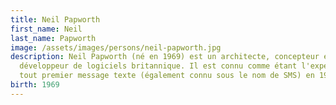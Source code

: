 ```yaml
---
title: Neil Papworth
first_name: Neil
last_name: Papworth
image: /assets/images/persons/neil-papworth.jpg
description: Neil Papworth (né en 1969) est un architecte, concepteur et
  développeur de logiciels britannique. Il est connu comme étant l'expéditeur du
  tout premier message texte (également connu sous le nom de SMS) en 1992.
birth: 1969
---
```


